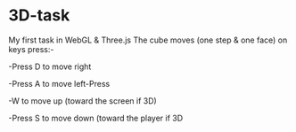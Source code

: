 # 3D-task
My first task in WebGL &amp; Three.js
The cube moves (one step & one face) on keys press:-



  -Press D to move right
  
  
  -Press A to move left-Press 
  
  
  -W to move up (toward the screen  if 3D)
  
  
  -Press S to move down (toward the player if 3D
